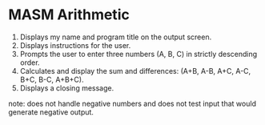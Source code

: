 # MASM Arithmetic
1. Displays my name and program title on the output screen.
2. Displays instructions for the user.
3. Prompts the user to enter three numbers (A, B, C) in strictly descending order.
4. Calculates and display the sum and differences: (A+B, A-B, A+C, A-C, B+C, B-C, A+B+C).
5. Displays a closing message.

note: does not handle negative numbers and does not test input that would generate negative output. 
